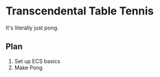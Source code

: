 # Transcendental Table Tennis

It's literally just pong.

## Plan

1. Set up ECS basics
2. Make Pong
